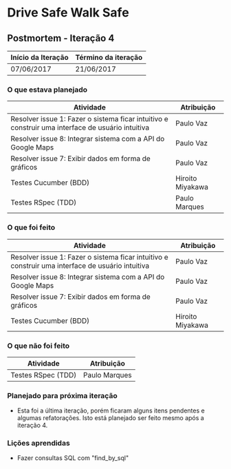 # Drive Safe Walk Safe

## Postmortem - Iteração 4

Início da Iteração | Término da iteração
------------ | -------------
07/06/2017 | 21/06/2017


### O que estava planejado
| Atividade | Atribuição |
| --- | --- |
| Resolver issue 1: Fazer o sistema ficar intuitivo e construir uma interface de usuário intuitiva | Paulo Vaz |
| Resolver issue 8: Integrar sistema com a API do Google Maps | Paulo Vaz |
| Resolver issue 7: Exibir dados em forma de gráficos | Paulo Vaz |
| Testes Cucumber (BDD) | Hiroito Miyakawa |
| Testes RSpec (TDD) | Paulo Marques |

### O que foi feito
| Atividade | Atribuição |
| --- | --- |
| Resolver issue 1: Fazer o sistema ficar intuitivo e construir uma interface de usuário intuitiva | Paulo Vaz |
| Resolver issue 8: Integrar sistema com a API do Google Maps | Paulo Vaz |
| Resolver issue 7: Exibir dados em forma de gráficos | Paulo Vaz |
| Testes Cucumber (BDD) | Hiroito Miyakawa |

### O que não foi feito
| Atividade | Atribuição |
| --- | --- |
| Testes RSpec (TDD) | Paulo Marques |

### Planejado para próxima iteração
* Esta foi a última iteração, porém ficaram alguns itens pendentes e algumas refatorações. Isto está planejado ser feito mesmo após a iteração 4.

### Lições aprendidas
* Fazer consultas SQL com "find_by_sql"
